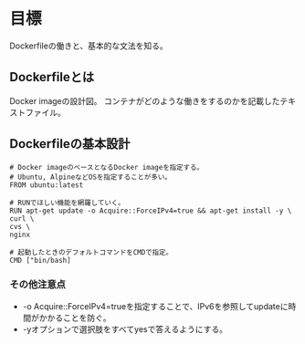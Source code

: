 # 目標  
  Dockerfileの働きと、基本的な文法を知る。
  
  ## Dockerfileとは  
  Docker imageの設計図。
  コンテナがどのような働きをするのかを記載したテキストファイル。
  
  ## Dockerfileの基本設計  
  ```
  # Docker imageのベースとなるDocker imageを指定する。
  # Ubuntu, AlpineなどOSを指定することが多い。
  FROM ubuntu:latest
  
  # RUNでほしい機能を網羅していく。
  RUN apt-get update -o Acquire::ForceIPv4=true && apt-get install -y \
  curl \
  cvs \
  nginx
  
  # 起動したときのデフォルトコマンドをCMDで指定。
  CMD ["bin/bash]
  
  ```
  ### その他注意点
  - -o Acquire::ForceIPv4=trueを指定することで、IPv6を参照してupdateに時間がかかることを防ぐ。  
  - -yオプションで選択肢をすべてyesで答えるようにする。  
